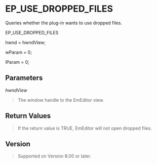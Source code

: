 # EP\_USE\_DROPPED\_FILES

Queries whether the plug-in wants to use dropped files.

EP\_USE\_DROPPED\_FILES

hwnd = hwndView;

wParam = 0;

lParam = 0;

## Parameters

_hwndView_

> The window handle to the EmEditor view.

## Return Values

> If the return value is TRUE, EmEditor will not open dropped
> files.

## Version

> Supported on Version 8.00 or later.